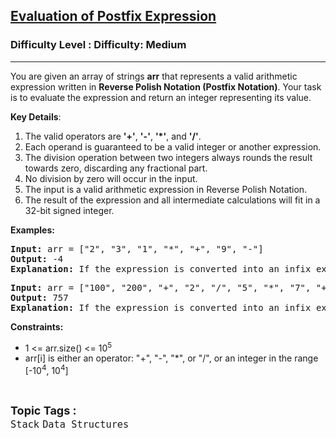 <h2><a href="https://www.geeksforgeeks.org/problems/evaluation-of-postfix-expression1735/1">Evaluation of Postfix Expression</a></h2><h3>Difficulty Level : Difficulty: Medium</h3><hr><div class="problems_problem_content__Xm_eO"><p>You are given an array of strings <strong>arr</strong> that represents a valid arithmetic expression written in <strong>Reverse Polish Notation (Postfix Notation)</strong>. Your task is to evaluate the expression and return an integer representing its value.</p>
<p><strong>Key Details</strong>:</p>
<ol>
<li>The valid operators are <strong>'+'</strong>, <strong>'-'</strong>, <strong>'*'</strong>, and <strong>'/'</strong>.</li>
<li>Each operand is guaranteed to be a valid integer or another expression.</li>
<li>The division operation between two integers always rounds the result towards zero, discarding any fractional part.</li>
<li>No division by zero will occur in the input.</li>
<li>The input is a valid arithmetic expression in Reverse Polish Notation.</li>
<li>The result of the expression and all intermediate calculations will fit in a 32-bit signed integer.</li>
</ol>
<p><strong>Examples:</strong></p>
<pre><strong>Input: </strong>arr = ["2", "3", "1", "*", "+", "9", "-"]<br><strong>Output:</strong> -4<br><strong>Explanation:</strong> If the expression is converted into an infix expression, it will be 2 + (3 * 1) – 9 = 5 – 9 = -4.</pre>
<pre><strong>Input:</strong> arr = ["100", "200", "+", "2", "/", "5", "*", "7", "+"]<br><strong>Output:</strong> 757<br><strong>Explanation:</strong> If the expression is converted into an infix expression, it will be ((100 + 200) / 2) * 5 + 7  = 150 * 5 + 7 = 757.</pre>
<p><strong>Constraints:</strong></p>
<ul>
<li>1 &lt;= arr.size() &lt;= 10<sup>5</sup></li>
<li>arr[i] is either an operator: "+", "-", "*", or "/", or an integer in the range [-10<sup>4</sup>, 10<sup>4</sup>]</li>
</ul></div><br><p><span style=font-size:18px><strong>Topic Tags : </strong><br><code>Stack</code>&nbsp;<code>Data Structures</code>&nbsp;